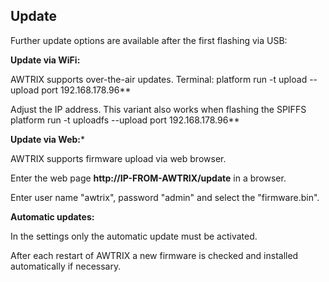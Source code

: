 ## **Update**

Further update options are available after the first flashing via USB:

**Update via WiFi:**

AWTRIX supports over-the-air updates. Terminal:
platform run -t upload --upload port 192.168.178.96**

Adjust the IP address. 
This variant also works when flashing the SPIFFS 
platform run -t uploadfs --upload port 192.168.178.96**

**Update via Web:***

AWTRIX supports firmware upload via web browser.

Enter the web page **http://IP-FROM-AWTRIX/update** in a browser.

Enter user name "awtrix", password "admin" and select the "firmware.bin".


**Automatic updates:**

In the settings only the automatic update must be activated.

After each restart of AWTRIX a new firmware is checked and installed automatically if necessary.